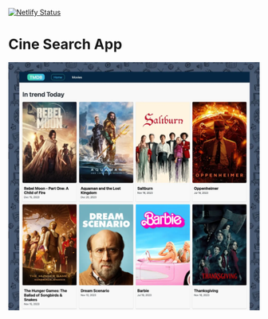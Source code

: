 [![Netlify Status](https://api.netlify.com/api/v1/badges/1618c82e-7bba-4443-a780-ea0014aa6815/deploy-status)](https://app.netlify.com/sites/whimsical-croissant-074d63/deploys)

# Cine Search App

![CineSearch Screenshot](./assets/CineSearch.webp)
